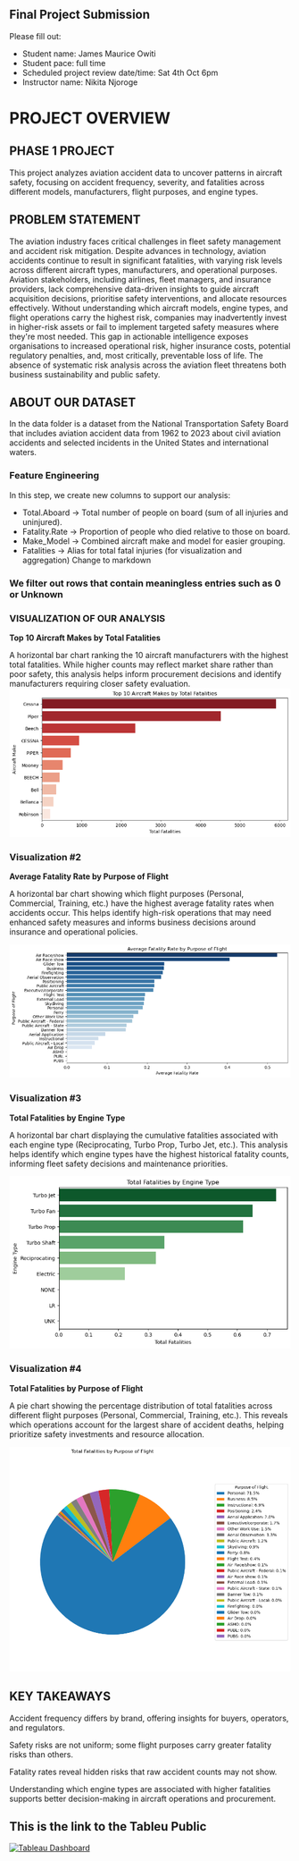 ## Final Project Submission

Please fill out:
* Student name: James Maurice Owiti
* Student pace: full time
* Scheduled project review date/time: Sat 4th Oct 6pm
* Instructor name: Nikita Njoroge


# PROJECT OVERVIEW

## PHASE 1 PROJECT
This project analyzes aviation accident data to uncover patterns in aircraft safety, focusing on accident frequency, severity, and fatalities across different models, manufacturers, flight purposes, and engine types.

## PROBLEM STATEMENT
The aviation industry faces critical challenges in fleet safety management and accident risk mitigation. Despite advances in technology, aviation accidents continue to result in significant fatalities, with varying risk levels across different aircraft types, manufacturers, and operational purposes. Aviation stakeholders, including airlines, fleet managers, and insurance providers, lack comprehensive data-driven insights to guide aircraft acquisition decisions, prioritise safety interventions, and allocate resources effectively. Without understanding which aircraft models, engine types, and flight operations carry the highest risk, companies may inadvertently invest in higher-risk assets or fail to implement targeted safety measures where they're most needed. This gap in actionable intelligence exposes organisations to increased operational risk, higher insurance costs, potential regulatory penalties, and, most critically, preventable loss of life. The absence of systematic risk analysis across the aviation fleet threatens both business sustainability and public safety.

## ABOUT OUR DATASET
In the data folder is a dataset from the National Transportation Safety Board that includes aviation accident data from 1962 to 2023 about civil aviation accidents and selected incidents in the United States and international waters.


### Feature Engineering
In this step, we create new columns to support our analysis:
* Total.Aboard → Total number of people on board (sum of all injuries and uninjured).
* Fatality.Rate → Proportion of people who died relative to those on board.
* Make_Model → Combined aircraft make and model for easier grouping.
* Fatalities → Alias for total fatal injuries (for visualization and aggregation)
Change to markdown

### We filter out rows that contain meaningless entries such as 0 or Unknown

### VISUALIZATION OF OUR ANALYSIS

**Top 10 Aircraft Makes by Total Fatalities**

A horizontal bar chart ranking the 10 aircraft manufacturers with the highest total fatalities. While higher counts may reflect market share rather than poor safety, this analysis helps inform procurement decisions and identify manufacturers requiring closer safety evaluation.
<img src="output4.png">


### Visualization #2
**Average Fatality Rate by Purpose of Flight**

A horizontal bar chart showing which flight purposes (Personal, Commercial, Training, etc.) have the highest average fatality rates when accidents occur. This helps identify high-risk operations that may need enhanced safety measures and informs business decisions around insurance and operational policies.

<img src="output2.png">


### Visualization #3
**Total Fatalities by Engine Type**

A horizontal bar chart displaying the cumulative fatalities associated with each engine type (Reciprocating, Turbo Prop, Turbo Jet, etc.). This analysis helps identify which engine types have the highest historical fatality counts, informing fleet safety decisions and maintenance priorities.

<img src="output.png">

### Visualization #4

**Total Fatalities by Purpose of Flight**

A pie chart showing the percentage distribution of total fatalities across different flight purposes (Personal, Commercial, Training, etc.). This reveals which operations account for the largest share of accident deaths, helping prioritize safety investments and resource allocation.

<img src="output3.png">


## KEY TAKEAWAYS
Accident frequency differs by brand, offering insights for buyers, operators, and regulators.

Safety risks are not uniform;  some flight purposes carry greater fatality risks than others.

Fatality rates reveal hidden risks that raw accident counts may not show.

Understanding which engine types are associated with higher fatalities supports better decision-making in aircraft operations and procurement.

## This is the link to the Tableu Public

[![Tableau Dashboard](https://img.shields.io/badge/Tableau-Dashboard-blue?logo=tableau)](https://public.tableau.com/views/Project_17595045659530/CompleteDashboard?:language=en-GB&publish=yes&:sid=&:redirect=auth&:display_count=n&:origin=viz_share_link)

